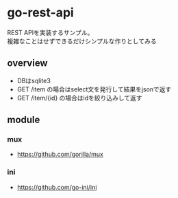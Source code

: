 # go-rest-api

REST APIを実装するサンプル。  
複雑なことはせずできるだけシンプルな作りとしてみる

## overview
- DBはsqlite3
- GET /item の場合はselect文を発行して結果をjsonで返す
- GET /item/{id} の場合はidを絞り込みして返す

## module
### mux 
- https://github.com/gorilla/mux

### ini
- https://github.com/go-ini/ini
